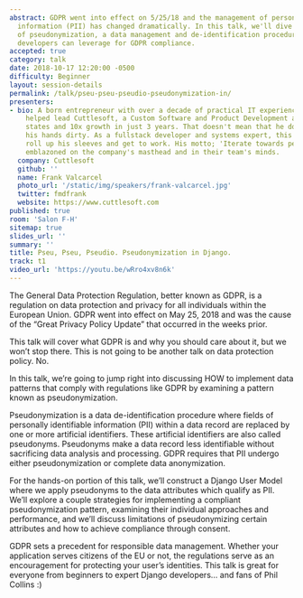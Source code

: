 ```yaml
---
abstract: GDPR went into effect on 5/25/18 and the management of personally identifiable
  information (PII) has changed dramatically. In this talk, we'll dive into the practice
  of pseudonymization, a data management and de-identification procedure that Django
  developers can leverage for GDPR compliance.
accepted: true
category: talk
date: 2018-10-17 12:20:00 -0500
difficulty: Beginner
layout: session-details
permalink: /talk/pseu-pseu-pseudio-pseudonymization-in/
presenters:
- bio: A born entrepreneur with over a decade of practical IT experience, Frank has
    helped lead Cuttlesoft, a Custom Software and Product Development agency, to two
    states and 10x growth in just 3 years. That doesn't mean that he doesn' t get
    his hands dirty. As a fullstack developer and systems expert, this CEO likes to
    roll up his sleeves and get to work. His motto; 'Iterate towards perfection' is
    emblazoned on the company's masthead and in their team's minds.
  company: Cuttlesoft
  github: ''
  name: Frank Valcarcel
  photo_url: '/static/img/speakers/frank-valcarcel.jpg'
  twitter: fmdfrank
  website: https://www.cuttlesoft.com
published: true
room: 'Salon F-H'
sitemap: true
slides_url: ''
summary: ''
title: Pseu, Pseu, Pseudio. Pseudonymization in Django.
track: t1
video_url: 'https://youtu.be/wRro4xv8n6k'
---
```


The General Data Protection Regulation, better known as GDPR, is a regulation on data protection and privacy for all individuals within the European Union. GDPR went into effect on May 25, 2018 and was the cause of the “Great Privacy Policy Update” that occurred in the weeks prior.

This talk will cover what GDPR is and why you should care about it, but we won’t stop there. This is not going to be another talk on data protection policy. No.

In this talk, we’re going to jump right into discussing HOW to implement data patterns that comply with regulations like GDPR by examining a pattern known as pseudonymization.

Pseudonymization is a data de-identification procedure where fields of personally identifiable information (PII) within a data record are replaced by one or more artificial identifiers. These artificial identifiers are also called pseudonyms. Pseudonyms make a data record less identifiable without sacrificing data analysis and processing. GDPR requires that PII undergo either pseudonymization or complete data anonymization.

For the hands-on portion of this talk, we’ll construct a Django User Model where we apply pseudonyms to the data attributes which qualify as PII. We’ll explore a couple strategies for implementing a compliant pseudonymization pattern, examining their individual approaches and performance, and we’ll discuss limitations of pseudonymizing certain attributes and how to achieve compliance through consent.

GDPR sets a precedent for responsible data management. Whether your application serves citizens of the EU or not, the regulations serve as an encouragement for protecting your user’s identities. This talk is great for everyone from beginners to expert Django developers… and fans of Phil Collins :)
